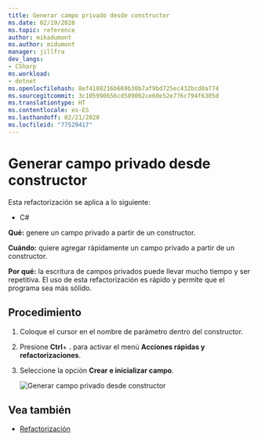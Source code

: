```yaml
---
title: Generar campo privado desde constructor
ms.date: 02/19/2020
ms.topic: reference
author: mikadumont
ms.author: midumont
manager: jillfra
dev_langs:
- CSharp
ms.workload:
- dotnet
ms.openlocfilehash: 8ef4188216b669b30b7af9bd725ec432bcd0a774
ms.sourcegitcommit: 3c105990656cd509062ce60e52e776c794f6305d
ms.translationtype: HT
ms.contentlocale: es-ES
ms.lasthandoff: 02/21/2020
ms.locfileid: "77529417"
---
```

# <a name="generate-private-field-from-constructor"></a>Generar campo privado desde constructor

Esta refactorización se aplica a lo siguiente: 

- C# 

**Qué:** genere un campo privado a partir de un constructor. 

**Cuándo:** quiere agregar rápidamente un campo privado a partir de un constructor.

**Por qué:** la escritura de campos privados puede llevar mucho tiempo y ser repetitiva. El uso de esta refactorización es rápido y permite que el programa sea más sólido.

## <a name="how-to"></a>Procedimiento 

1. Coloque el cursor en el nombre de parámetro dentro del constructor.

2. Presione **Ctrl**+ **.** para activar el menú **Acciones rápidas y refactorizaciones**.
   
3. Seleccione la opción **Crear e inicializar campo**.

   ![Generar campo privado desde constructor](media/generate-private-field-from-constructor.png)

## <a name="see-also"></a>Vea también 

- [Refactorización](../refactoring-in-visual-studio.md)
